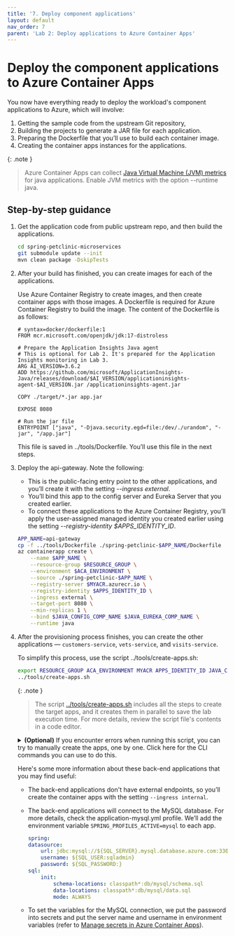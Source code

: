 ```yaml
---
title: '7. Deploy component applications'
layout: default
nav_order: 7
parent: 'Lab 2: Deploy applications to Azure Container Apps'
---
```


# Deploy the component applications to Azure Container Apps

You now have everything ready to deploy the workload's component applications to Azure, which will involve:

1.  Getting the sample code from the upstream Git repository,
1.  Building the projects to generate a JAR file for each application.
1.  Preparing the Dockerfile that you’ll use to build each container image.
1.  Creating the container apps instances for the applications.

{: .note }
> Azure Container Apps can collect [Java Virtual Machine (JVM) metrics](https://learn.microsoft.com/azure/container-apps/java-metrics) for java applications. Enable JVM metrics with the option --runtime java.

## Step-by-step guidance

1.  Get the application code from public upstream repo, and then build the applications.

    ```bash
    cd spring-petclinic-microservices
    git submodule update --init
    mvn clean package -DskipTests
    ```

1.  After your build has finished, you can create images for each of the applications.

    Use Azure Container Registry to create images, and then create container apps with those images. A Dockerfile is required for Azure Container Registry to build the image. The content of the Dockerfile is as follows:

    ```docker
    # syntax=docker/dockerfile:1
    FROM mcr.microsoft.com/openjdk/jdk:17-distroless

    # Prepare the Application Insights Java agent
    # This is optional for Lab 2. It's prepared for the Application Insights monitoring in Lab 3.
    ARG AI_VERSION=3.6.2
    ADD https://github.com/microsoft/ApplicationInsights-Java/releases/download/$AI_VERSION/applicationinsights-agent-$AI_VERSION.jar /applicationinsights-agent.jar

    COPY ./target/*.jar app.jar

    EXPOSE 8080

    # Run the jar file
    ENTRYPOINT ["java", "-Djava.security.egd=file:/dev/./urandom", "-jar", "/app.jar"]
    ```

    This file is saved in ../tools/Dockerfile. You’ll use this file in the next steps.

1.  Deploy the api-gateway. Note the following:
    - This is the public-facing entry point to the other applications, and you’ll create it with the setting *--ingress external*.
    - You’ll bind this app to the config server and Eureka Server that you created earlier.
    - To connect these applications to the Azure Container Registry, you’ll apply the user-assigned managed identity you created earlier using the setting *--registry-identity \$APPS_IDENTITY_ID*.

    ```bash
    APP_NAME=api-gateway
    cp -f ../tools/Dockerfile ./spring-petclinic-$APP_NAME/Dockerfile
    az containerapp create \
        --name $APP_NAME \
        --resource-group $RESOURCE_GROUP \
        --environment $ACA_ENVIRONMENT \
        --source ./spring-petclinic-$APP_NAME \
        --registry-server $MYACR.azurecr.io \
        --registry-identity $APPS_IDENTITY_ID \
        --ingress external \
        --target-port 8080 \
        --min-replicas 1 \
        --bind $JAVA_CONFIG_COMP_NAME $JAVA_EUREKA_COMP_NAME \
        --runtime java
    ```

1.  After the provisioning process finishes, you can create the other applications — `customers-service`, `vets-service`, and `visits-service`.

    To simplify this process, use the script ../tools/create-apps.sh:

    ```bash
    export RESOURCE_GROUP ACA_ENVIRONMENT MYACR APPS_IDENTITY_ID JAVA_CONFIG_COMP_NAME JAVA_EUREKA_COMP_NAME MYSQL_SERVER_NAME MYSQL_ADMIN_USERNAME MYSQL_ADMIN_PASSWORD
    ../tools/create-apps.sh
    ```

    {: .note }
    > The script [../tools/create-apps.sh](https://github.com/Azure-Samples/java-on-aca/blob/main/tools/create-apps.sh) includes all the steps to create the target apps, and it creates them in parallel to save the lab execution time. For more details, review the script file's contents in a code editor.

    <details markdown="1">

    <summary><b>(Optional)</b> If you encounter errors when running this script, you can try to manually create the apps, one by one. <a>Click here for the CLI commands you can use to do this.</a></summary>

    ```bash
    PROFILE=mysql

    APP_NAME=customers-service
    cp -f ../tools/Dockerfile ./spring-petclinic-$APP_NAME/Dockerfile
    az containerapp create \
        --name $APP_NAME \
        --resource-group $RESOURCE_GROUP \
        --environment $ACA_ENVIRONMENT \
        --source ./spring-petclinic-$APP_NAME \
        --registry-server $MYACR.azurecr.io \
        --registry-identity $APPS_IDENTITY_ID \
        --ingress internal \
        --target-port 8080 \
        --min-replicas 1 \
        --env-vars SQL_SERVER=$MYSQL_SERVER_NAME SQL_USER=$MYSQL_ADMIN_USERNAME SQL_PASSWORD=secretref:sql-password SPRING_PROFILES_ACTIVE=$PROFILE \
        --secrets "sql-password=$MYSQL_ADMIN_PASSWORD" \
        --bind $JAVA_CONFIG_COMP_NAME $JAVA_EUREKA_COMP_NAME \
        --runtime java

    APP_NAME=vets-service
    cp -f ../tools/Dockerfile ./spring-petclinic-$APP_NAME/Dockerfile
    az containerapp create \
        --name $APP_NAME \
        --resource-group $RESOURCE_GROUP \
        --environment $ACA_ENVIRONMENT \
        --source ./spring-petclinic-$APP_NAME \
        --registry-server $MYACR.azurecr.io \
        --registry-identity $APPS_IDENTITY_ID \
        --ingress internal \
        --target-port 8080 \
        --min-replicas 1 \
        --env-vars SQL_SERVER=$MYSQL_SERVER_NAME SQL_USER=$MYSQL_ADMIN_USERNAME SQL_PASSWORD=secretref:sql-password SPRING_PROFILES_ACTIVE=$PROFILE \
        --secrets "sql-password=$MYSQL_ADMIN_PASSWORD" \
        --bind $JAVA_CONFIG_COMP_NAME $JAVA_EUREKA_COMP_NAME \
        --runtime java

    APP_NAME=visits-service
    cp -f ../tools/Dockerfile ./spring-petclinic-$APP_NAME/Dockerfile
    az containerapp create \
        --name $APP_NAME \
        --resource-group $RESOURCE_GROUP \
        --environment $ACA_ENVIRONMENT \
        --source ./spring-petclinic-$APP_NAME \
        --registry-server $MYACR.azurecr.io \
        --registry-identity $APPS_IDENTITY_ID \
        --ingress internal \
        --target-port 8080 \
        --min-replicas 1 \
        --env-vars SQL_SERVER=$MYSQL_SERVER_NAME SQL_USER=$MYSQL_ADMIN_USERNAME SQL_PASSWORD=secretref:sql-password SPRING_PROFILES_ACTIVE=$PROFILE \
        --secrets "sql-password=$MYSQL_ADMIN_PASSWORD" \
        --bind $JAVA_CONFIG_COMP_NAME $JAVA_EUREKA_COMP_NAME \
        --runtime java
    ```

    </details>

    Here's some more information about these back-end applications that you may find useful:

    - The back-end applications don't have external endpoints, so you’ll create the container apps with the setting `--ingress internal`.
    - The back-end applications will connect to the MySQL database. For more details, check the application-mysql.yml profile. We’ll add the environment variable `SPRING_PROFILES_ACTIVE=mysql` to each app.

        ```yml
        spring:
        datasource:
            url: jdbc:mysql://${SQL_SERVER}.mysql.database.azure.com:3306/petclinic?useSSL=true
            username: ${SQL_USER:sqladmin}
            password: ${SQL_PASSWORD:}
        sql:
            init:
                schema-locations: classpath*:db/mysql/schema.sql
                data-locations: classpath*:db/mysql/data.sql
                mode: ALWAYS
        ```

    - To set the variables for the MySQL connection, we put the password into secrets and put the server name and username in environment variables (refer to [Manage secrets in Azure Container Apps](https://learn.microsoft.com/en-us/azure/container-apps/manage-secrets)).
